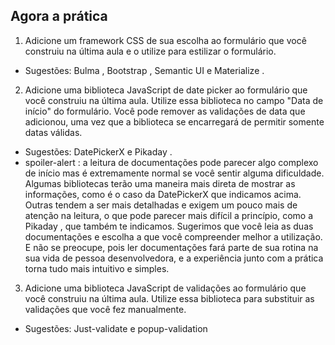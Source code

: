 ## Agora a prática
1. Adicione um framework CSS de sua escolha ao formulário que você construiu na última aula e o utilize para estilizar o formulário.
* Sugestões: Bulma , Bootstrap , Semantic UI e Materialize .
2. Adicione uma biblioteca JavaScript de date picker ao formulário que você construiu na última aula. Utilize essa biblioteca no campo "Data de início" do formulário. Você pode remover as validações de data que adicionou, uma vez que a biblioteca se encarregará de permitir somente datas válidas.
* Sugestões: DatePickerX e Pikaday .
* spoiler-alert : a leitura de documentações pode parecer algo complexo de início mas é extremamente normal se você sentir alguma dificuldade. Algumas bibliotecas terão uma maneira mais direta de mostrar as informações, como é o caso da DatePickerX que indicamos acima. Outras tendem a ser mais detalhadas e exigem um pouco mais de atenção na leitura, o que pode parecer mais difícil a princípio, como a Pikaday , que também te indicamos. Sugerimos que você leia as duas documentações e escolha a que você compreender melhor a utilização. E não se preocupe, pois ler documentações fará parte de sua rotina na sua vida de pessoa desenvolvedora, e a experiência junto com a prática torna tudo mais intuitivo e simples.
3. Adicione uma biblioteca JavaScript de validações ao formulário que você construiu na última aula. Utilize essa biblioteca para substituir as validações que você fez manualmente.
* Sugestões: Just-validate e popup-validation